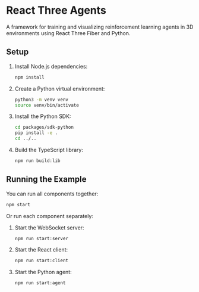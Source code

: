 # React Three Agents

A framework for training and visualizing reinforcement learning agents in 3D environments using React Three Fiber and Python.

## Setup

1. Install Node.js dependencies:

   ```bash
   npm install
   ```

2. Create a Python virtual environment:

   ```bash
   python3 -m venv venv
   source venv/bin/activate
   ```

3. Install the Python SDK:

   ```bash
   cd packages/sdk-python
   pip install -e .
   cd ../..
   ```

4. Build the TypeScript library:
   ```bash
   npm run build:lib
   ```

## Running the Example

You can run all components together:

```bash
npm start
```

Or run each component separately:

1. Start the WebSocket server:

   ```bash
   npm run start:server
   ```

2. Start the React client:

   ```bash
   npm run start:client
   ```

3. Start the Python agent:
   ```bash
   npm run start:agent
   ```

